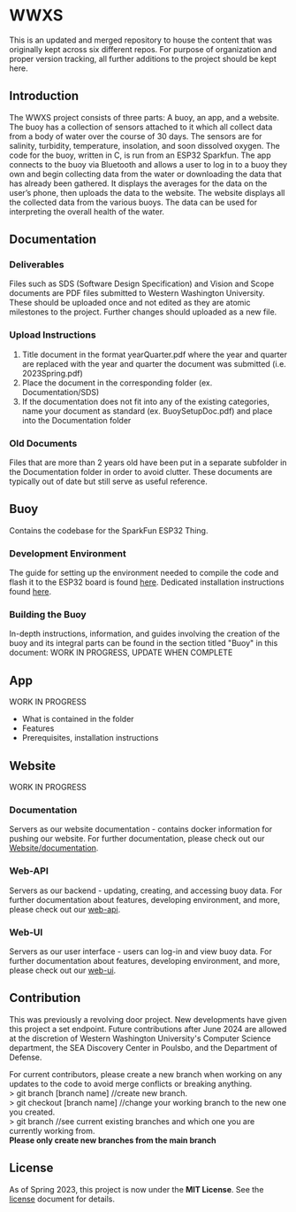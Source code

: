 # WWXS
This is an updated and merged repository to house the content that was originally kept across six different repos. For purpose of organization and proper version tracking, all further additions to the project should be kept here. 

## Introduction
The WWXS project consists of three parts: A buoy, an app, and a website.
The buoy has a collection of sensors attached to it which all collect data from a body of water over the course of 30 days. The sensors are for salinity, turbidity, temperature, insolation, and soon dissolved oxygen. The code for the buoy, written in C, is run from an ESP32 Sparkfun.
The app connects to the buoy via Bluetooth and allows a user to log in to a buoy they own and begin collecting data from the water or downloading the data that has already been gathered. It displays the averages for the data on the user’s phone, then uploads the data to the website.
The website displays all the collected data from the various buoys. The data can be used for interpreting the overall health of the water.

## Documentation
### Deliverables
Files such as SDS (Software Design Specification) and Vision and Scope documents are PDF files submitted to Western Washington University. These should be uploaded once and not edited as they are atomic milestones to the project. Further changes should uploaded as a new file.

### Upload Instructions
1. Title document in the format yearQuarter.pdf where the year and quarter are replaced with the year and quarter the document was submitted (i.e. 2023Spring.pdf)
2. Place the document in the corresponding folder (ex. Documentation/SDS)
3. If the documentation does not fit into any of the existing categories, name your document as standard (ex. BuoySetupDoc.pdf) and place into the Documentation folder

### Old Documents
Files that are more than 2 years old have been put in a separate subfolder in the Documentation folder in order to avoid clutter. These documents are typically out of date but still serve as useful reference.

## Buoy
Contains the codebase for the SparkFun ESP32 Thing.

### Development Environment
The guide for setting up the environment needed to compile the code and flash it to the ESP32 board is found [here](https://docs.espressif.com/projects/esp-idf/en/v4.2.1/esp32/get-started/index.html).
Dedicated installation instructions found [here](Buoy/INSTALL.md).

### Building the Buoy
In-depth instructions, information, and guides involving the creation of the buoy and its integral parts can be found in the section titled "Buoy" in this document:
WORK IN PROGRESS, UPDATE WHEN COMPLETE


## App
WORK IN PROGRESS
* What is contained in the folder
* Features
* Prerequisites, installation instructions

## Website
WORK IN PROGRESS

### Documentation
Servers as our website documentation - contains docker information for pushing our website. For further documentation, please check out our [Website/documentation](https://github.com/GearyER/WWXS/tree/main/Website/documentation).

### Web-API
Servers as our backend - updating, creating, and accessing buoy data. For further documentation about features, developing environment, and more, please check out our [web-api](https://github.com/GearyER/WWXS/tree/main/Website/web-api).

### Web-UI
Servers as our user interface - users can log-in and view buoy data. For further documentation about features, developing environment, and more, please check out our [web-ui](https://github.com/GearyER/WWXS/tree/main/Website/web-ui).

## Contribution
This was previously a revolving door project. New developments have given this project a set endpoint. Future contributions after June 2024 are allowed at the discretion of
Western Washington University's Computer Science department, the SEA Discovery Center in Poulsbo, and the Department of Defense.

For current contributors, please create a new branch when working on any updates to the code to avoid merge conflicts or breaking anything.\
\> git branch [branch name] //create new branch.\
\> git checkout [branch name] //change your working branch to the new one you created.\
\> git branch //see current existing branches and which one you are currently working from.\
**Please only create new branches from the main branch**

## License
As of Spring 2023, this project is now under the **MIT License**. See the [license](LICENSE) document for details.
